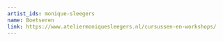 ```yaml
---
artist_ids: monique-sleegers
name: Boetseren
link: https://www.ateliermoniquesleegers.nl/cursussen-en-workshops/
---
```

